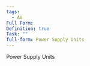 ```yaml
---
tags:
  - AV
Full Form: 
Definition: true
Task: ""
full-form: Power Supply Units
---
```

Power Supply Units
